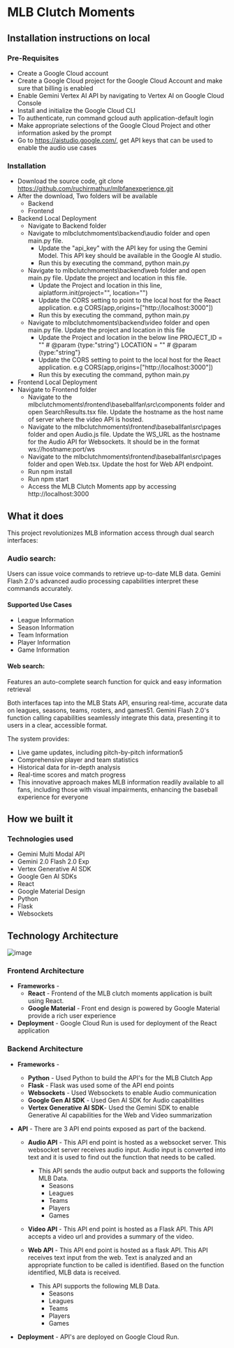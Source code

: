 # MLB Clutch Moments

## Installation instructions on local

### Pre-Requisites
* Create a Google Cloud account
* Create a Google Cloud project for the Google Cloud Account and make sure that billing is enabled
* Enable Gemini Vertex AI API by navigating to Vertex AI on Google Cloud Console
* Install and initialize the Google Cloud CLI
* To authenticate, run command gcloud auth application-default login
* Make appropriate selections of the Google Cloud Project and other information asked by the prompt
* Go to https://aistudio.google.com/, get API keys that can be used to enable the audio use cases

### Installation  

* Download the source code, git clone https://github.com/ruchirmathur/mlbfanexperience.git
* After the download, Two folders will be available
   * Backend
   * Frontend
 * Backend Local Deployment
   * Navigate to Backend folder
   * Navigate to mlbclutchmoments\backend\audio folder and open main.py file.
      * Update the "api_key" with the API key for using the Gemini Model. This API key should be available in the Google AI studio.
      * Run this by executing the command, python main.py
   * Navigate to mlbclutchmoments\backend\web folder and open main.py file. Update the project and location in this file.
      * Update the Project and location in this line, aiplatform.init(project="", location="") 
      * Update the CORS setting to point to the local host for the React application. e.g CORS(app,origins=["http://localhost:3000"])
      * Run this by executing the command, python main.py
   * Navigate to mlbclutchmoments\backend\video folder and open main.py file. Update the project and location in this file
     * Update the Project and location in the below line
            PROJECT_ID = ""  # @param {type:"string"}
            LOCATION = ""  # @param {type:"string"}
      * Update the CORS setting to point to the local host for the React application. e.g CORS(app,origins=["http://localhost:3000"])
      * Run this by executing the command, python main.py
* Frontend Local Deployment
* Navigate to Frontend folder
   * Navigate to the mlbclutchmoments\frontend\baseballfan\src\components folder and open SearchResults.tsx file. Update the hostname as the host name of server where the video API is hosted.
   * Navigate to the mlbclutchmoments\frontend\baseballfan\src\pages folder and open Audio.js file. Update the  WS_URL as the hostname for the Audio API for Websockets. It should be in the format ws://hostname:port/ws
   * Navigate to the mlbclutchmoments\frontend\baseballfan\src\pages folder and open Web.tsx. Update the host for Web API endpoint.
   * Run npm install
   * Run npm start
   * Access the MLB Clutch Moments app by accessing http://localhost:3000
        
## What it does
This project revolutionizes MLB information access through dual search interfaces:
### Audio search: 
Users can issue voice commands to retrieve up-to-date MLB data. Gemini Flash 2.0's advanced audio processing capabilities interpret these commands accurately.
#### Supported Use Cases
* League Information
* Season Information
* Team Information
* Player Information
* Game Information

#### Web search: 
Features an auto-complete search function for quick and easy information retrieval

Both interfaces tap into the MLB Stats API, ensuring real-time, accurate data on leagues, seasons, teams, rosters, and games51. Gemini Flash 2.0's function calling capabilities seamlessly integrate this data, presenting it to users in a clear, accessible format.

The system provides:
* Live game updates, including pitch-by-pitch information5
* Comprehensive player and team statistics
* Historical data for in-depth analysis
* Real-time scores and match progress
* This innovative approach makes MLB information readily available to all fans, including those with visual impairments, enhancing the baseball experience for everyone

## How we built it
### Technologies used

* Gemini Multi Modal API
* Gemini 2.0 Flash 2.0 Exp
* Vertex Generative AI SDK
* Google Gen AI SDKs
* React
* Google Material Design
* Python
* Flask
* Websockets

## Technology Architecture
![image](https://ff442e86fef6c9019a67136c8aa8e71f0ecfc974162199da7d2c6b0-apidata.googleusercontent.com/download/storage/v1/b/baseballfan/o/Untitled%20Diagram.png?jk=AXN3i9qyciudaroue3o-9GDc4Rn7VryuINQNwMG2MX1CU_i2Y2TTEQXVBqBp92aVM3R4O7PyUFTUhEcbcVfApLl5kwclxFw80kVuS3UayNZq7pZ2l7TgrSAzmczdCUb4lRZ_oNKy7LcFYGCIihDOzlS-moOyLywdfYbLFHFVYuWucfaBtULe3MEU5JzLmzEX_rhXVT5WOzhT6stpmNXX9CYLEWOTjDrx2XDgi5OSPp4ARMBO4j4dzAV5ABoaB89cpY40e5mQNZwHg1lXzBQUVIZGdMhhJVvaP-WRBeUGATA6WBK8SYaIHOH07YiazB2wPPK1BucBXbIJJRRXRPlReqEMdmqs6jWAenHayEMRw30SbzmtlsAj1pmJFSqEMoqyqDZcPQUOro8B82ywvNwPo5MfTs_ebJkwLLYSLHQGV6zxV1GeNzjlPzgcI_mFPOZ7BuYsJP5SHOK1XjR-ri5sqLXYkj0n7idXfj4AdSWk8p-ERT0AYTd9aA4u08ZxhadG4r-TxKsGEiuIEnfMHnTEynaV7RVR8WDgPOgxW4jRMElIRJEBHhmI194x4SVPY52oP6OOzWiUAjc4h4atQ7APr1XeO1H2N1zgiN5tt9FsUM_2hYee-bolnh0p348-8CC7Mt46CWi4IT6C84yiIju5y2GJGtPBk2KUbW0HrGBVw50C6Tpsriv0N_2KrJOtBseRnbtMyMASCseuYv1iMh5cxarGesnWd8cSsUYfbnztyNOME5SO34O1XPKnxgW0mgmT3bLn4zazN1f5zcToSvIoZ_zgWFW4SdCEA_jBf7tXf1xiiV10sa2s-a1i32D577-lKEYtQtFOfRg_qtoJOLlL4tVILz2DfJDIHnN0RreTi-TU30HthROiD1nmFPiWX4IQgbr3eYnPL3fMESFD2TcjQ1DltTDgdyxk_XVxPls7Tao5UGssI73s_e_oalnfFBCEJsL3rSMaRJfgADmlio_vVi1VuNz2BgKNMNvr86fCu_IP67DJLjU99EicMSIbOJ1soWRjDYs3rWTZKKpeywnthXMSDX8tJ3LYdsbzZF1Eg67jyGaCkRA899qX4fbAQjmkkPyqV5MiThSiJUT8Zdig76GM6NxyY8zBW0lGkiiAcEfokrwHuXi3j7grBXO75W4&isca=1)


### Frontend Architecture

* **Frameworks** - 
     * **React** - Frontend of the MLB clutch moments application is built using React.
     * **Google Material** - Front end design is powered by Google Material provide a rich user experience
* **Deployment** -  Google Cloud Run is used for deployment of the React application  

### Backend Architecture

* **Frameworks** - 
     * **Python** - Used Python to build the API's for the MLB Clutch App
     * **Flask** - Flask was used some of the API end points
     * **Websockets** - Used Websockets to enable Audio communication
     * **Google Gen AI SDK** - Used Gen AI SDK for Audio capabilities
     * **Vertex Generative AI SDK**- Used the Gemini SDK to enable Generative AI capabilities for the Web and Video summarization

* **API** - There are 3 API end points exposed as part of the backend.

     * **Audio API** - This API end point is hosted as a websocket server. This websocket server receives audio input. Audio input is converted into text and it is used to find out the function that needs to be called.
         * This API sends the audio output back and supports the following MLB Data.
             * Seasons
             * Leagues
             * Teams
             * Players
             * Games

     * **Video API** - This API end point is hosted as a Flask API. This API accepts a video url and provides a summary of the video.

     * **Web API** - This API end point is hosted as a flask API. This API receives text input from the web. Text is analyzed and an appropriate function to be called is identified. Based on the function identified, MLB data is received.
         * This API supports the following MLB Data.
             * Seasons
             * Leagues
             * Teams
             * Players
             * Games

* **Deployment** - API's are deployed on Google Cloud Run.
